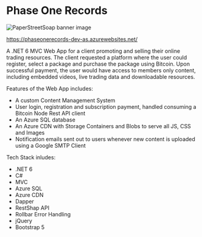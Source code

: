 # Phase One Records

![PaperStreetSoap banner image](https://paperstreetsoap.blob.core.windows.net/site/phaseonerecords.png)

https://phaseonerecords-dev-as.azurewebsites.net/

A .NET 6 MVC Web App for a client promoting and selling their online trading resources.
The client requested a platform where the user could register, select a package and purchase the package using Bitcoin.
Upon successful payment, the user would have access to members only content, including embedded videos, live trading data and downloadable resources.

Features of the Web App includes:

* A custom Content Management System
* User login, registration and subscription payment, handled consuming a Bitcoin Node Rest API client
* An Azure SQL database
* An Azure CDN with Storage Containers and Blobs to serve all JS, CSS and Images
* Notification emails sent out to users whenever new content is uploaded using a Google SMTP Client

Tech Stack inludes:

* .NET 6
* C#
* MVC
* Azure SQL
* Azure CDN
* Dapper
* RestShap API
* Rollbar Error Handling
* jQuery
* Bootstrap 5
